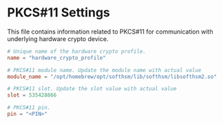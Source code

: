 # PKCS#11 Settings

This file contains information related to PKCS#11 for communication with underlying hardware crypto device.

````toml
# Unique name of the hardware crypto profile.
name = "hardware_crypto_profile"

# PKCS#11 module name. Update the module name with actual value
module_name = "/opt/homebrew/opt/softhsm/lib/softhsm/libsofthsm2.so"

# PKCS#11 slot. Update the slot value with actual value
slot = 535428866

# PKCS#11 pin.
pin = "<PIN>"
````
